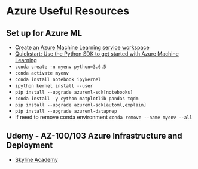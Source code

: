 # Azure Useful Resources

## Set up for Azure ML
- [Create an Azure Machine Learning service workspace](https://docs.microsoft.com/en-us/azure/machine-learning/service/setup-create-workspace#portal)
- [Quickstart: Use the Python SDK to get started with Azure Machine Learning](https://docs.microsoft.com/en-us/azure/machine-learning/service/quickstart-create-workspace-with-python?toc=%2Fen-us%2Fpython%2Fapi%2Foverview%2Fazure%2Fml%2Ftoc.json%3Fview%3Dazure-ml-py&bc=%2Fen-us%2Fpython%2Fazureml_py_breadcrumb%2Ftoc.json%3Fview%3Dazure-ml-py&view=azure-ml-py)
- `conda create -n myenv python=3.6.5`
- `conda activate myenv`
- `conda install notebook ipykernel`
- `ipython kernel install --user`
- `pip install --upgrade azureml-sdk[notebooks]`
- `conda install -y cython matplotlib pandas tqdm`
- `pip install --upgrade azureml-sdk[automl,explain]`
- `pip install --upgrade azureml-dataprep`
- If need to remove conda environment `conda remove --name myenv --all`

## Udemy - AZ-100/103 Azure Infrastructure and Deployment
- [Skyline Academy](https://www.skylinesacademy.com/azure-study-resources/)

